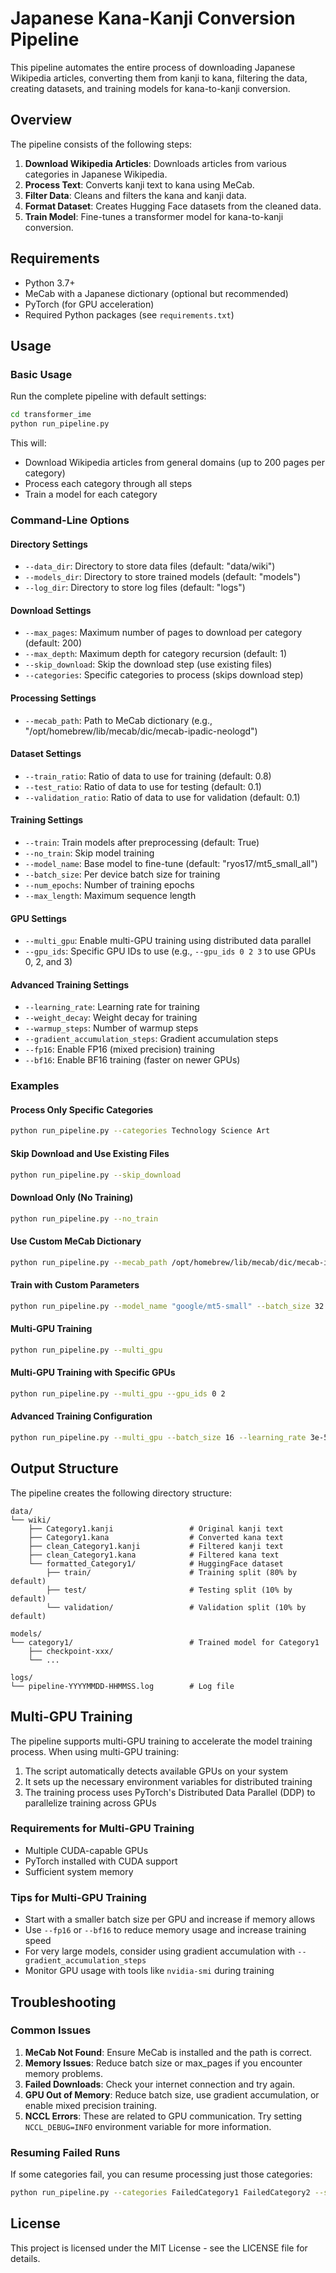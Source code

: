 # Japanese Kana-Kanji Conversion Pipeline

This pipeline automates the entire process of downloading Japanese Wikipedia articles, converting them from kanji to kana, filtering the data, creating datasets, and training models for kana-to-kanji conversion.

## Overview

The pipeline consists of the following steps:

1. **Download Wikipedia Articles**: Downloads articles from various categories in Japanese Wikipedia.
2. **Process Text**: Converts kanji text to kana using MeCab.
3. **Filter Data**: Cleans and filters the kana and kanji data.
4. **Format Dataset**: Creates Hugging Face datasets from the cleaned data.
5. **Train Model**: Fine-tunes a transformer model for kana-to-kanji conversion.

## Requirements

- Python 3.7+
- MeCab with a Japanese dictionary (optional but recommended)
- PyTorch (for GPU acceleration)
- Required Python packages (see `requirements.txt`)

## Usage

### Basic Usage

Run the complete pipeline with default settings:

```bash
cd transformer_ime
python run_pipeline.py
```

This will:
- Download Wikipedia articles from general domains (up to 200 pages per category)
- Process each category through all steps
- Train a model for each category

### Command-Line Options

#### Directory Settings

- `--data_dir`: Directory to store data files (default: "data/wiki")
- `--models_dir`: Directory to store trained models (default: "models")
- `--log_dir`: Directory to store log files (default: "logs")

#### Download Settings

- `--max_pages`: Maximum number of pages to download per category (default: 200)
- `--max_depth`: Maximum depth for category recursion (default: 1)
- `--skip_download`: Skip the download step (use existing files)
- `--categories`: Specific categories to process (skips download step)

#### Processing Settings

- `--mecab_path`: Path to MeCab dictionary (e.g., "/opt/homebrew/lib/mecab/dic/mecab-ipadic-neologd")

#### Dataset Settings

- `--train_ratio`: Ratio of data to use for training (default: 0.8)
- `--test_ratio`: Ratio of data to use for testing (default: 0.1)
- `--validation_ratio`: Ratio of data to use for validation (default: 0.1)

#### Training Settings

- `--train`: Train models after preprocessing (default: True)
- `--no_train`: Skip model training
- `--model_name`: Base model to fine-tune (default: "ryos17/mt5_small_all")
- `--batch_size`: Per device batch size for training
- `--num_epochs`: Number of training epochs
- `--max_length`: Maximum sequence length

#### GPU Settings

- `--multi_gpu`: Enable multi-GPU training using distributed data parallel
- `--gpu_ids`: Specific GPU IDs to use (e.g., `--gpu_ids 0 2 3` to use GPUs 0, 2, and 3)

#### Advanced Training Settings

- `--learning_rate`: Learning rate for training
- `--weight_decay`: Weight decay for training
- `--warmup_steps`: Number of warmup steps
- `--gradient_accumulation_steps`: Gradient accumulation steps
- `--fp16`: Enable FP16 (mixed precision) training
- `--bf16`: Enable BF16 training (faster on newer GPUs)

### Examples

#### Process Only Specific Categories

```bash
python run_pipeline.py --categories Technology Science Art
```

#### Skip Download and Use Existing Files

```bash
python run_pipeline.py --skip_download
```

#### Download Only (No Training)

```bash
python run_pipeline.py --no_train
```

#### Use Custom MeCab Dictionary

```bash
python run_pipeline.py --mecab_path /opt/homebrew/lib/mecab/dic/mecab-ipadic-neologd
```

#### Train with Custom Parameters

```bash
python run_pipeline.py --model_name "google/mt5-small" --batch_size 32 --num_epochs 5
```

#### Multi-GPU Training

```bash
python run_pipeline.py --multi_gpu
```

#### Multi-GPU Training with Specific GPUs

```bash
python run_pipeline.py --multi_gpu --gpu_ids 0 2
```

#### Advanced Training Configuration

```bash
python run_pipeline.py --multi_gpu --batch_size 16 --learning_rate 3e-5 --warmup_steps 500 --fp16
```

## Output Structure

The pipeline creates the following directory structure:

```
data/
└── wiki/
    ├── Category1.kanji                 # Original kanji text
    ├── Category1.kana                  # Converted kana text
    ├── clean_Category1.kanji           # Filtered kanji text
    ├── clean_Category1.kana            # Filtered kana text
    └── formatted_Category1/            # HuggingFace dataset
        ├── train/                      # Training split (80% by default)
        ├── test/                       # Testing split (10% by default)
        └── validation/                 # Validation split (10% by default)

models/
└── category1/                          # Trained model for Category1
    ├── checkpoint-xxx/
    └── ...

logs/
└── pipeline-YYYYMMDD-HHMMSS.log        # Log file
```

## Multi-GPU Training

The pipeline supports multi-GPU training to accelerate the model training process. When using multi-GPU training:

1. The script automatically detects available GPUs on your system
2. It sets up the necessary environment variables for distributed training
3. The training process uses PyTorch's Distributed Data Parallel (DDP) to parallelize training across GPUs

### Requirements for Multi-GPU Training

- Multiple CUDA-capable GPUs
- PyTorch installed with CUDA support
- Sufficient system memory

### Tips for Multi-GPU Training

- Start with a smaller batch size per GPU and increase if memory allows
- Use `--fp16` or `--bf16` to reduce memory usage and increase training speed
- For very large models, consider using gradient accumulation with `--gradient_accumulation_steps`
- Monitor GPU usage with tools like `nvidia-smi` during training

## Troubleshooting

### Common Issues

1. **MeCab Not Found**: Ensure MeCab is installed and the path is correct.
2. **Memory Issues**: Reduce batch size or max_pages if you encounter memory problems.
3. **Failed Downloads**: Check your internet connection and try again.
4. **GPU Out of Memory**: Reduce batch size, use gradient accumulation, or enable mixed precision training.
5. **NCCL Errors**: These are related to GPU communication. Try setting `NCCL_DEBUG=INFO` environment variable for more information.

### Resuming Failed Runs

If some categories fail, you can resume processing just those categories:

```bash
python run_pipeline.py --categories FailedCategory1 FailedCategory2 --skip_download
```

## License

This project is licensed under the MIT License - see the LICENSE file for details. 